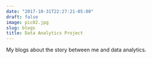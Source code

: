 ```yaml
---
date: "2017-10-31T22:27:21-05:00"
draft: false
image: pic02.jpg
slug: blogs
title: Data Analytics Project
---
```


My blogs about the story between me and data analytics.